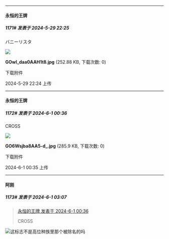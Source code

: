 ﻿
*****

####  永恒的王牌  
##### 1171#       发表于 2024-5-29 22:25

バニーリスタ

<img src="https://img.saraba1st.com/forum/202405/29/222416f4i2zi2h7ssiqia4.jpg" referrerpolicy="no-referrer">

<strong>GOwI_daa0AAH1t8.jpg</strong> (252.88 KB, 下载次数: 0)

下载附件

2024-5-29 22:24 上传


*****

####  永恒的王牌  
##### 1172#       发表于 2024-6-1 00:36

CROSS

<img src="https://img.saraba1st.com/forum/202406/01/003559pz19plvhiccqqb90.jpg" referrerpolicy="no-referrer">

<strong>GO6Wsjba8AA5-d_.jpg</strong> (285.9 KB, 下载次数: 0)

下载附件

2024-6-1 00:35 上传


*****

####  阿刚  
##### 1173#       发表于 2024-6-1 03:07

<blockquote><a href="httphttps://bbs.saraba1st.com/2b/forum.php?mod=redirect&amp;goto=findpost&amp;pid=65074415&amp;ptid=2052401" target="_blank">永恒的王牌 发表于 2024-6-1 00:36</a>

CROSS</blockquote>
<img src="https://static.saraba1st.com/image/smiley/face2017/067.png" referrerpolicy="no-referrer">这标志不是高位种族里那个被除名的吗

